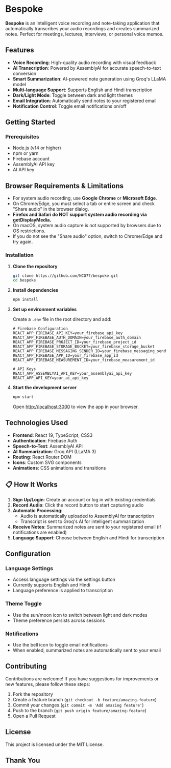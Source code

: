 # Bespoke

**Bespoke** is an intelligent voice recording and note-taking application that automatically transcribes your audio recordings and creates summarized notes. Perfect for meetings, lectures, interviews, or personal voice memos.

## Features

- **Voice Recording**: High-quality audio recording with visual feedback
- **AI Transcription**: Powered by AssemblyAI for accurate speech-to-text conversion
- **Smart Summarization**: AI-powered note generation using Groq's LLaMA model
- **Multi-language Support**: Supports English and Hindi transcription
- **Dark/Light Mode**: Toggle between dark and light themes
- **Email Integration**: Automatically send notes to your registered email
- **Notification Control**: Toggle email notifications on/off

## Getting Started

### Prerequisites

- Node.js (v14 or higher)
- npm or yarn
- Firebase account
- AssemblyAI API key
- AI API key

## Browser Requirements & Limitations

- For system audio recording, use **Google Chrome** or **Microsoft Edge**.
- On Chrome/Edge, you must select a tab or entire screen and check "Share audio" in the browser dialog.
- **Firefox and Safari do NOT support system audio recording via getDisplayMedia.**
- On macOS, system audio capture is not supported by browsers due to OS restrictions.
- If you do not see the "Share audio" option, switch to Chrome/Edge and try again.

### Installation

1. **Clone the repository**
   ```bash
   git clone https://github.com/NCG77/bespoke.git
   cd bespoke
   ```

2. **Install dependencies**
   ```bash
   npm install
   ```

3. **Set up environment variables**
   
   Create a `.env` file in the root directory and add:
   ```env
   # Firebase Configuration
   REACT_APP_FIREBASE_API_KEY=your_firebase_api_key
   REACT_APP_FIREBASE_AUTH_DOMAIN=your_firebase_auth_domain
   REACT_APP_FIREBASE_PROJECT_ID=your_firebase_project_id
   REACT_APP_FIREBASE_STORAGE_BUCKET=your_firebase_storage_bucket
   REACT_APP_FIREBASE_MESSAGING_SENDER_ID=your_firebase_messaging_sender_id
   REACT_APP_FIREBASE_APP_ID=your_firebase_app_id
   REACT_APP_FIREBASE_MEASUREMENT_ID=your_firebase_measurement_id

   # API Keys
   REACT_APP_ASSEMBLYAI_API_KEY=your_assemblyai_api_key
   REACT_APP_API_KEY=your_ai_api_key
   ```

4. **Start the development server**
   ```bash
   npm start
   ```

   Open [http://localhost:3000](http://localhost:3000) to view the app in your browser.

## Technologies Used

- **Frontend**: React 19, TypeScript, CSS3
- **Authentication**: Firebase Auth
- **Speech-to-Text**: AssemblyAI API
- **AI Summarization**: Groq API (LLaMA 3)
- **Routing**: React Router DOM
- **Icons**: Custom SVG components
- **Animations**: CSS animations and transitions

## 📋 How It Works

1. **Sign Up/Login**: Create an account or log in with existing credentials
2. **Record Audio**: Click the record button to start capturing audio
3. **Automatic Processing**: 
   - Audio is automatically uploaded to AssemblyAI for transcription
   - Transcript is sent to Groq's AI for intelligent summarization
4. **Receive Notes**: Summarized notes are sent to your registered email (if notifications are enabled)
5. **Language Support**: Choose between English and Hindi for transcription

## Configuration

### Language Settings
- Access language settings via the settings button
- Currently supports English and Hindi
- Language preference is applied to transcription

### Theme Toggle
- Use the sun/moon icon to switch between light and dark modes
- Theme preference persists across sessions

### Notifications
- Use the bell icon to toggle email notifications
- When enabled, summarized notes are automatically sent to your email

## Contributing

Contributions are welcome! If you have suggestions for improvements or new features, please follow these steps:

1. Fork the repository
2. Create a feature branch (`git checkout -b feature/amazing-feature`)
3. Commit your changes (`git commit -m 'Add amazing feature'`)
4. Push to the branch (`git push origin feature/amazing-feature`)
5. Open a Pull Request

## License

This project is licensed under the MIT License.

## Thank You
